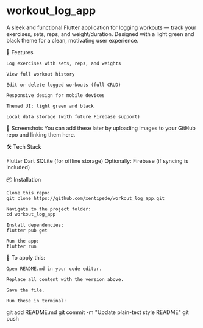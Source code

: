 # workout_log_app 

A sleek and functional Flutter application for logging workouts — track your exercises, sets, reps, and weight/duration. Designed with a light green and black theme for a clean, motivating user experience.

🚀 Features

    Log exercises with sets, reps, and weights

    View full workout history

    Edit or delete logged workouts (full CRUD)

    Responsive design for mobile devices

    Themed UI: light green and black

    Local data storage (with future Firebase support)

📸 Screenshots
You can add these later by uploading images to your GitHub repo and linking them here.

🛠 Tech Stack

Flutter
Dart
SQLite (for offline storage)
Optionally: Firebase (if syncing is included)

📦 Installation

    Clone this repo:
    git clone https://github.com/xentipede/workout_log_app.git

    Navigate to the project folder:
    cd workout_log_app

    Install dependencies:
    flutter pub get

    Run the app:
    flutter run

📌 To apply this:

    Open README.md in your code editor.

    Replace all content with the version above.

    Save the file.

    Run these in terminal:

git add README.md
git commit -m "Update plain-text style README"
git push
